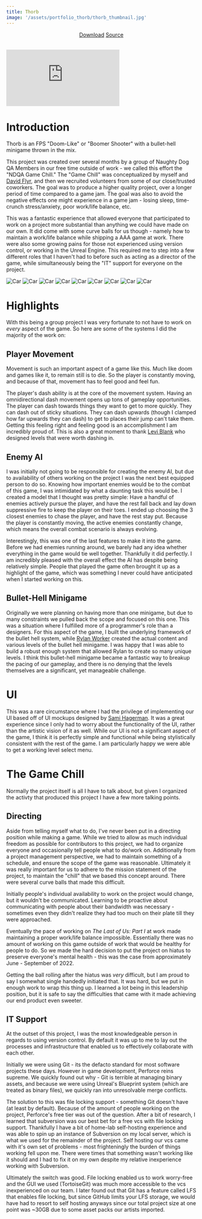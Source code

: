 ```yaml
---
title: Thorb
image: '/assets/portfolio_thorb/thorb_thumbnail.jpg'
---
```


<div style="text-align:center">
    <a href="https://github.com/TheNickOfTime/thorb/releases/download/v1.0/thorb_win64_v1.0.zip" target="_blank" class="button button--primary">Download</a>
    <a href="https://github.com/TheNickOfTime/thorb" target="_blank" class="button button--primary">Source</a>
</div>

<br>

<p><iframe src="https://www.youtube.com/embed/KRncx_Q8qEc" loading="lazy" frameborder="0" allowfullscreen></iframe></p>

# Introduction
Thorb is an FPS "Doom-Like" or "Boomer Shooter" with a bullet-hell minigame thrown in the mix.

This project was created over several months by a group of Naughty Dog QA Members in our free time outside of work - we called this effort the "NDQA Game Chill." The "Game Chill" was conceptualized by myself and [David Flyr](https://www.davidflyr.com/), and then we recruited volunteers from some of our close/trusted coworkers. The goal was to produce a higher quality project, over a longer period of time compared to a game jam. The goal was also to avoid the negative effects one might experience in a game jam - losing sleep, time-crunch stress/anxiety, poor work/life balance, etc.

This was a fantastic experience that allowed everyone that participated to work on a project more substantial than anything we could have made on our own. It did come with some curve balls for us though - namely how to maintain a work/life balance while shipping a AAA game at work. There were also some growing pains for those not experienced using version control, or working in the Unreal Engine. This required me to step into a few different roles that I haven't had to before such as acting as a director of the game, while simultaneously being the "IT" support for everyone on the project.

<div class="gallery-box">
  <div class="gallery">
    <img src="/assets/portfolio_thorb/thorb_screenshot_00.jpg" loading="lazy" alt="Car">
    <img src="/assets/portfolio_thorb/thorb_screenshot_01.png" loading="lazy" alt="Car">
    <img src="/assets/portfolio_thorb/thorb_screenshot_02.png" loading="lazy" alt="Car">
    <img src="/assets/portfolio_thorb/thorb_screenshot_03.png" loading="lazy" alt="Car">
    <img src="/assets/portfolio_thorb/thorb_screenshot_04.png" loading="lazy" alt="Car">
    <img src="/assets/portfolio_thorb/thorb_screenshot_05.png" loading="lazy" alt="Car">
    <img src="/assets/portfolio_thorb/thorb_screenshot_06.png" loading="lazy" alt="Car">
    <img src="/assets/portfolio_thorb/thorb_screenshot_07.png" loading="lazy" alt="Car">
    <img src="/assets/portfolio_thorb/thorb_screenshot_08.png" loading="lazy" alt="Car">
  </div>
</div>

# Highlights
With this being a group project I was very fortunate to not have to work on *every* aspect of the game. So here are some of the systems I did the majority of the work on:

## Player Movement
Movement is such an important aspect of a game like this. Much like doom and games like it, to remain still is to die. So the player is constantly moving, and because of that, movement has to feel good and feel fun.

The player's dash ability is at the core of the movement system. Having an omnidirectional dash movement opens up tons of gameplay opportunities. The player can dash towards things they want to get to more quickly. They can dash out of sticky situations. They can dash upwards (though I clamped how far upwards they can dash) to get to places their jump can't take them. Getting this feeling right and feeling good is an accomplishment I am incredibly proud of. This is also a great moment to thank [Levi Blank](https://www.leviblank.com/) who designed levels that were worth dashing in.

## Enemy AI
I was initially not going to be responsible for creating the enemy AI, but due to availability of others working on the project I was the next best equipped person to do so. Knowing how important enemies would be to the combat of this game, I was intimidated by what a daunting task this would be. I created a model that I thought was pretty simple: Have a handful of enemies actively pursue the player, and have the rest fall back and lay down suppressive fire to keep the player on their toes. I ended up choosing the 3 closest enemies to chase the player, and have the rest stay put. Because the player is constantly moving, the active enemies constantly change, which means the overall combat scenario is always evolving.

Interestingly, this was one of the last features to make it into the game. Before we had enemies running around, we barely had any idea whether everything in the game would tie well together. Thankfully it did perfectly. I am incredibly pleased with the overall effect the AI has despite being relatively simple. People that played the game often brought it up as a highlight of the game, which was something I never could have anticipated when I started working on this.

## Bullet-Hell Minigame
Originally we were planning on having more than one minigame, but due to many constraints we pulled back the scope and focused on this one. This was a situation where I fulfilled more of a programmer's role than a designers. For this aspect of the game, I built the underlying framework of the bullet hell system, while [Rylan Worker](https://rylanworker.com) created the actual content and various levels of the bullet hell minigame. I was happy that I was able to build a robust enough system that allowed Rylan to create so many unique levels. I think this bullet-hell minigame became a fantastic way to breakup the pacing of our gameplay, and there is no denying that the levels themselves are a significant, yet manageable challenge.

# UI
This was a rare circumstance where I had the privilege of implementing our UI based off of UI mockups designed by [Sami Hagerman](https://samisquared.artstation.com/). It was a great experience since I only had to worry about the functionality of the UI, rather than the artistic vision of it as well. While our UI is not a significant aspect of the game, I think it is perfectly simple and functional while being stylistically consistent with the rest of the game. I am particularly happy we were able to get a working level select menu.

# The Game Chill
Normally the project itself is all I have to talk about, but given I organized the activty that produced this project I have a few more talking points.

## Directing
Aside from telling myself what to do, I've never been put in a directing position while making a game. While we tried to allow as much individual freedom as possible for contributors to this project, we had to organize everyone and occasionally tell people what to do/work on. Additionally from a project management perspective, we had to maintain something of a schedule, and ensure the scope of the game was reasonable. Ultimately it was really important for us to adhere to the mission statement of the project, to maintain the "chill" that we based this concept around. There were several curve balls that made this difficult.

Initially people's individual availability to work on the project would change, but it wouldn't be communicated. Learning to be proactive about communicating with people about their bandwidth was necessary - sometimes even they didn't realize they had too much on their plate till they were approached.

Eventually the pace of working on *The Last of Us: Part I* at work made maintaining a proper work/life balance impossible. Essentially there was no amount of working on this game outside of work that would be healthy for people to do. So we made the hard decision to put the project on hiatus to preserve everyone's mental health - this was the case from approximately June - September of 2022.

Getting the ball rolling after the hiatus was *very* difficult, but I am proud to say I somewhat single handedly initiated that. It was hard, but we put in enough work to wrap this thing up. I learned a lot being in this leadership position, but it is safe to say the difficulties that came with it made achieving our end product even sweeter.

## IT Support
At the outset of this project, I was the most knowledgeable person in regards to using version control. By default it was up to me to lay out the processes and infrastructure that enabled us to effectively collaborate with each other.

Initially we were using Git - its the defacto standard for most software projects these days. However in game development, Perforce reins supreme. We quickly found out why - Git is terrible at managing binary assets, and because we were using Unreal's Blueprint system (which are treated as binary files), we quickly ran into unresolvable merge conflicts.

The solution to this was file locking support - something Git doesn't have (at least by default). Because of the amount of people working on the project, Perforce's free tier was out of the question. After a bit of research, I learned that subversion was our best bet for a free vcs with file locking support. Thankfully I have a bit of home-lab self-hosting experience and was able to spin up an instance of Subversion on my local server, which is what we used for the remainder of the project. Self hosting our vcs came with it's own set of problems - most frighteningly the burden of things working fell upon me. There were times that something wasn't working like it should and I had to fix it on my own despite my relative inexperience working with Subversion.

Ultimately the switch was good. File locking enabled us to work worry-free and the GUI we used (TortoiseGit) was much more accessible to the vcs inexperienced on our team. I later found out that Git has a feature called LFS that enables file locking, but since GitHub limits your LFS storage, we would have had to resort to self hosting anyways since our total project size at one point was ~30GB due to some asset packs our artists imported.